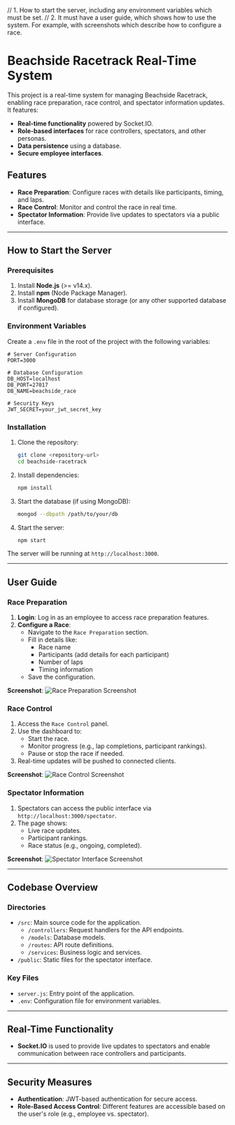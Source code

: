 // 1. How to start the server, including any environment variables which must be set.
// 2. It must have a user guide, which shows how to use the system. For example, with screenshots which describe how to configure a race.

# Beachside Racetrack Real-Time System

This project is a real-time system for managing Beachside Racetrack, enabling race preparation, race control, and spectator information updates. It features:

- **Real-time functionality** powered by Socket.IO.
- **Role-based interfaces** for race controllers, spectators, and other personas.
- **Data persistence** using a database.
- **Secure employee interfaces**.

## Features
- **Race Preparation**: Configure races with details like participants, timing, and laps.
- **Race Control**: Monitor and control the race in real time.
- **Spectator Information**: Provide live updates to spectators via a public interface.

---

## How to Start the Server

### Prerequisites
1. Install **Node.js** (>= v14.x).
2. Install **npm** (Node Package Manager).
3. Install **MongoDB** for database storage (or any other supported database if configured).

### Environment Variables
Create a `.env` file in the root of the project with the following variables:

```env
# Server Configuration
PORT=3000

# Database Configuration
DB_HOST=localhost
DB_PORT=27017
DB_NAME=beachside_race

# Security Keys
JWT_SECRET=your_jwt_secret_key
```

### Installation
1. Clone the repository:
   ```bash
   git clone <repository-url>
   cd beachside-racetrack
   ```

2. Install dependencies:
   ```bash
   npm install
   ```

3. Start the database (if using MongoDB):
   ```bash
   mongod --dbpath /path/to/your/db
   ```

4. Start the server:
   ```bash
   npm start
   ```

The server will be running at `http://localhost:3000`.

---

## User Guide

### Race Preparation
1. **Login**: Log in as an employee to access race preparation features.
2. **Configure a Race**:
    - Navigate to the `Race Preparation` section.
    - Fill in details like:
        - Race name
        - Participants (add details for each participant)
        - Number of laps
        - Timing information
    - Save the configuration.

**Screenshot**:
![Race Preparation Screenshot](path/to/image1.png)

### Race Control
1. Access the `Race Control` panel.
2. Use the dashboard to:
    - Start the race.
    - Monitor progress (e.g., lap completions, participant rankings).
    - Pause or stop the race if needed.
3. Real-time updates will be pushed to connected clients.

**Screenshot**:
![Race Control Screenshot](path/to/image2.png)

### Spectator Information
1. Spectators can access the public interface via `http://localhost:3000/spectator`.
2. The page shows:
    - Live race updates.
    - Participant rankings.
    - Race status (e.g., ongoing, completed).

**Screenshot**:
![Spectator Interface Screenshot](path/to/image3.png)

---

## Codebase Overview

### Directories
- `/src`: Main source code for the application.
    - `/controllers`: Request handlers for the API endpoints.
    - `/models`: Database models.
    - `/routes`: API route definitions.
    - `/services`: Business logic and services.
- `/public`: Static files for the spectator interface.

### Key Files
- `server.js`: Entry point of the application.
- `.env`: Configuration file for environment variables.

---

## Real-Time Functionality
- **Socket.IO** is used to provide live updates to spectators and enable communication between race controllers and participants.

---

## Security Measures
- **Authentication**: JWT-based authentication for secure access.
- **Role-Based Access Control**: Different features are accessible based on the user's role (e.g., employee vs. spectator).
